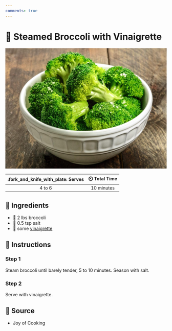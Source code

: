 ```yaml
---
comments: true
---
```

# :broccoli: Steamed Broccoli with Vinaigrette

![Steamed Broccoli with Vinaigrette](../assets/images/steamed-broccoli-with-vinaigrette.jpg)

| :fork_and_knife_with_plate: Serves | :timer_clock: Total Time |
|:----------------------------------:|:-----------------------: |
| 4 to 6 | 10 minutes |

## :salt: Ingredients

- :broccoli: 2 lbs broccoli
- :salt: 0.5 tsp salt
- :green_salad: some [vinaigrette][1]

## :pencil: Instructions

### Step 1

Steam broccoli until barely tender, 5 to 10 minutes. Season with salt.

### Step 2

Serve with vinaigrette.

## :link: Source

- Joy of Cooking

[1]: <../sauces-and-dressings/vinaigrette.md>
